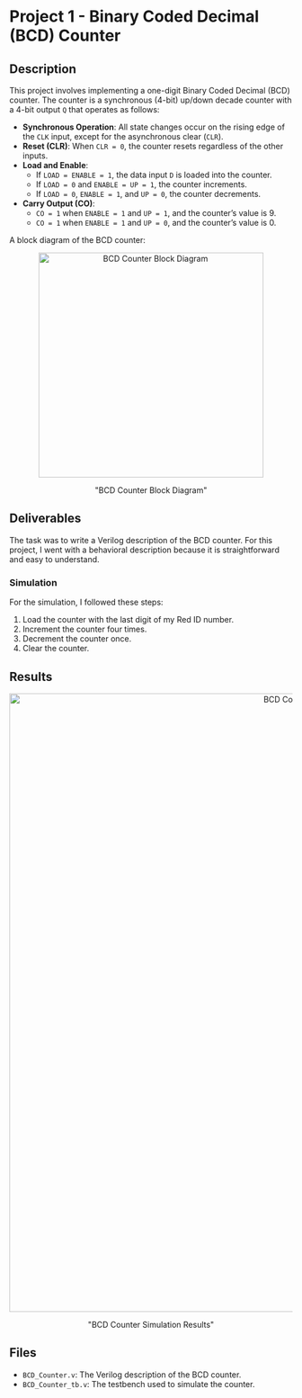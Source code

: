 # Project 1 - Binary Coded Decimal (BCD) Counter

## Description

This project involves implementing a one-digit Binary Coded Decimal (BCD) counter. The counter is a synchronous (4-bit) up/down decade counter with a 4-bit output `Q` that operates as follows:

- **Synchronous Operation**: All state changes occur on the rising edge of the `CLK` input, except for the asynchronous clear (`CLR`).
- **Reset (CLR)**: When `CLR = 0`, the counter resets regardless of the other inputs.
- **Load and Enable**:
  - If `LOAD = ENABLE = 1`, the data input `D` is loaded into the counter.
  - If `LOAD = 0` and `ENABLE = UP = 1`, the counter increments.
  - If `LOAD = 0`, `ENABLE = 1`, and `UP = 0`, the counter decrements.
- **Carry Output (CO)**:
  - `CO = 1` when `ENABLE = 1` and `UP = 1`, and the counter’s value is 9.
  - `CO = 1` when `ENABLE = 1` and `UP = 0`, and the counter’s value is 0.
 
A block diagram of the BCD counter:

<p align="center">
  <img width="400" alt="BCD Counter Block Diagram" src="https://github.com/user-attachments/assets/5dca78af-e9dd-47df-a976-17c96e494570">
</p>
<p align="center">
  "BCD Counter Block Diagram"
</p>

## Deliverables

The task was to write a Verilog description of the BCD counter. For this project, I went with a behavioral description because it is straightforward and easy to understand.

### Simulation

For the simulation, I followed these steps:

1. Load the counter with the last digit of my Red ID number.
2. Increment the counter four times.
3. Decrement the counter once.
4. Clear the counter.

## Results

<p align="center">
  <img width="1100" alt="BCD Counter Simulation Results" src="https://github.com/user-attachments/assets/a1852ba7-ff55-426b-8a7e-a1c40ff863cc">
</p>
<p align="center">
  "BCD Counter Simulation Results"
</p>

## Files

- `BCD_Counter.v`: The Verilog description of the BCD counter.
- `BCD_Counter_tb.v`: The testbench used to simulate the counter.
